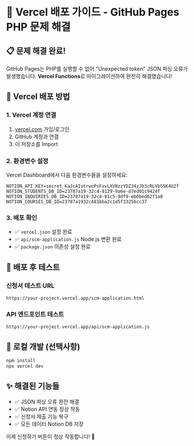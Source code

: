 # 🚀 Vercel 배포 가이드 - GitHub Pages PHP 문제 해결

## 📋 문제 해결 완료!

GitHub Pages는 PHP를 실행할 수 없어 "Unexpected token" JSON 파싱 오류가 발생했습니다.
**Vercel Functions**로 마이그레이션하여 완전히 해결했습니다!

## 🔧 Vercel 배포 방법

### 1. Vercel 계정 연결
1. [vercel.com](https://vercel.com) 가입/로그인
2. GitHub 계정과 연결
3. 이 저장소를 Import

### 2. 환경변수 설정
Vercel Dashboard에서 다음 환경변수들을 설정하세요:

```
NOTION_API_KEY=secret_KaJcAIvtrwcPsFxvLXVNzzYDZ34zJb3cRLVb55K4U2f
NOTION_STUDENTS_DB_ID=23787a19-32c4-8129-9a6e-d7ed01c9424f
NOTION_INQUIRIES_DB_ID=23787a19-32c4-81c5-9df9-eb0bed62f1a8
NOTION_COURSES_DB_ID=23787a1932c481bba2c1d5f33256cc37
```

### 3. 배포 확인
- ✅ `vercel.json` 설정 완료
- ✅ `api/scm-application.js` Node.js 변환 완료
- ✅ `package.json` 의존성 설정 완료

## 🎯 배포 후 테스트

### 신청서 테스트 URL
```
https://your-project.vercel.app/scm-application.html
```

### API 엔드포인트 테스트
```
https://your-project.vercel.app/api/scm-application.js
```

## 🔄 로컬 개발 (선택사항)
```bash
npm install
npx vercel dev
```

## ✨ 해결된 기능들
- ✅ JSON 파싱 오류 완전 해결
- ✅ Notion API 연동 정상 작동
- ✅ 신청서 제출 기능 복구
- ✅ 모든 데이터 Notion DB 저장

이제 신청하기 버튼이 정상 작동합니다! 🎉